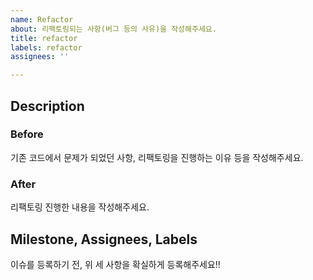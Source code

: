 ```yaml
---
name: Refactor
about: 리팩토링되는 사항(버그 등의 사유)을 작성해주세요.
title: refactor
labels: refactor
assignees: ''

---
```


## Description

### Before

기존 코드에서 문제가 되었던 사항, 리팩토링을 진행하는 이유 등을 작성해주세요.

### After

리팩토링 진행한 내용을 작성해주세요.


## Milestone, Assignees, Labels
이슈를 등록하기 전, 위 세 사항을 확실하게 등록해주세요!!
